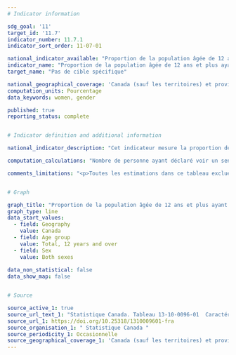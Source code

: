 ```yaml
---
# Indicator information

sdg_goal: '11'
target_id: '11.7'
indicator_number: 11.7.1
indicator_sort_order: 11-07-01

national_indicator_available: "Proportion de la population âgée de 12 ans et plus ayant déclaré avoir un sentiment d’appartenance à leur communauté locale plutôt fort ou très fort"
indicator_name: "Proportion de la population âgée de 12 ans et plus ayant déclaré avoir un sentiment d’appartenance à leur communauté locale plutôt fort ou très fort"
target_name: "Pas de cible spécifique"

national_geographical_coverage: 'Canada (sauf les territoires) et provinces'
computation_units: Pourcentage
data_keywords: women, gender

published: true
reporting_status: complete


# Indicator definition and additional information

national_indicator_description: "Cet indicateur mesure la proportion de la population âgée de 12 ans et plus ayant déclaré avoir un sentiment d’appartenance à leur communauté locale plutôt fort ou très fort."

computation_calculations: "Nombre de personne ayant déclaré voir un sentiment d’appartenance à leur communauté locale plutôt fort ou très fort divisé par la population totale."

comments_limitations: "<p>Toutes les estimations dans ce tableau excluent les catégories de non réponse (« refus », « ne sait pas » et « sans objet ») au dénominateur. <br><br>À la suite du remaniement de 2015, l'ESCC a mis en œuvre une nouvelle stratégie de collecte, un nouveau plan d’échantillonnage, et a vu des révisions importantes apportées à son contenu. Tous ces facteurs réunis signifient qu'il faut être prudent pour comparer des données des cycles antérieurs aux données publiées pour le cycle de 2015 et les cycles ultérieurs.</p>"


# Graph

graph_title: "Proportion de la population âgée de 12 ans et plus ayant déclaré avoir un sentiment d’appartenance à leur communauté locale plutôt fort ou très fort"
graph_type: line
data_start_values:
  - field: Geography
    value: Canada
  - field: Age group
    value: Total, 12 years and over
  - field: Sex
    value: Both sexes
    
data_non_statistical: false
data_show_map: false


# Source

source_active_1: true
source_url_text_1: "Statistique Canada. Tableau 13-10-0096-01  Caractéristiques de la santé, estimations annuelles"
source_url_1: https://doi.org/10.25318/1310009601-fra
source_organisation_1: " Statistique Canada "
source_periodicity_1: Occasionnelle
source_geographical_coverage_1: 'Canada (sauf les territoires) et provinces'
---
```

